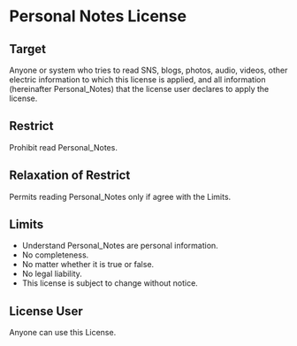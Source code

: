 # Personal Notes License

## Target
Anyone or system who tries to read SNS, blogs, photos, audio, videos, other electric information to which this license is applied, and all information (hereinafter Personal_Notes) that the license user declares to apply the license.

## Restrict
Prohibit read Personal_Notes.

## Relaxation of Restrict
Permits reading Personal_Notes only if agree with the Limits.

## Limits
- Understand Personal_Notes are personal information.
- No completeness.
- No matter whether it is true or false.
- No legal liability.
- This license is subject to change without notice.

## License User
Anyone can use this License.


